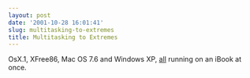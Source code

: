 ```yaml
---
layout: post
date: '2001-10-28 16:01:41'
slug: multitasking-to-extremes
title: Multitasking to Extremes
---
```


OsX.1, XFree86, Mac OS 7.6 and Windows XP, [all](http://mystaticip.com/homebrew/) running on an iBook at once.